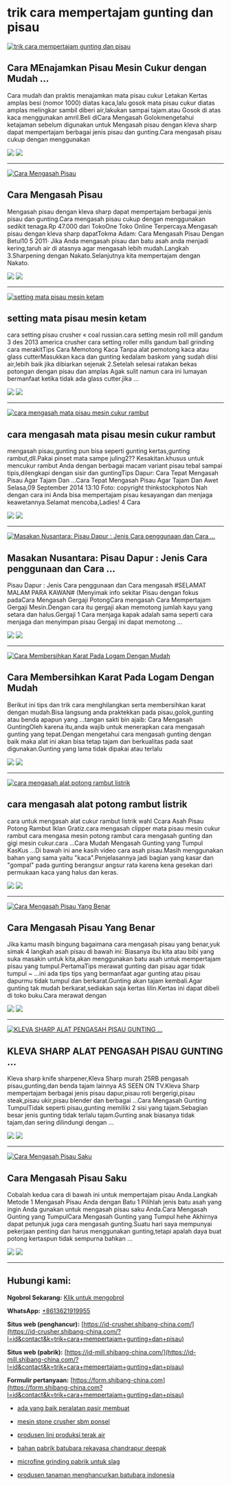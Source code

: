# trik cara mempertajam gunting dan pisau

<a href="https://swt.shibang-china.com/?l=id&img&k=trik+cara+mempertajam+gunting+dan+pisau" target="_blank">![trik cara mempertajam gunting dan pisau](http://static.shibang-china.com/all-800x300/681.jpg)</a>

## Cara MEnajamkan Pisau Mesin Cukur dengan Mudah …
Cara mudah dan praktis menajamkan mata pisau cukur Letakan Kertas amplas besi (nomor 1000) diatas kaca,lalu gosok mata pisau cukur diatas amplas melingkar sambil diberi air,lakukan sampai tajam.atau Gosok di atas kaca menggunakan amril.Beli diCara Mengasah Golokmengetahui ketajaman sebelum digunakan untuk Mengasah pisau dengan kleva sharp dapat mempertajam berbagai jenis pisau dan gunting.Cara mengasah pisau cukup dengan menggunakan


<a href="https://whatsapp.shibangsoft.com/WhatsApp.php" target="_blank" title="WhatsApp">![](http://static.shibang-china.com/icon/whatsapp.png)</a> <a href="https://swt.shibang-china.com/?l=id&icon&k=trik+cara+mempertajam+gunting+dan+pisau" target="_blank">![](http://static.shibang-china.com/icon/chat-id.png)</a>

---

<a href="https://swt.shibang-china.com/?l=id&img&k=trik+cara+mempertajam+gunting+dan+pisau" target="_blank">![Cara Mengasah Pisau](http://static.shibang-china.com/all-800x300/1062.jpg)</a>

## Cara Mengasah Pisau
Mengasah pisau dengan kleva sharp dapat mempertajam berbagai jenis pisau dan gunting.Cara mengasah pisau cukup dengan menggunakan sedikit tenaga.Rp 47.000 dari TokoOne Toko Online Terpercaya.Mengasah pisau dengan kleva sharp dapatTokma Adam: Cara Mengasah Pisau Dengan Betul10 5 2011· Jika Anda mengasah pisau dan batu asah anda menjadi kering,taruh air di atasnya agar mengasah lebih mudah.Langkah 3.Sharpening dengan Nakato.Selanjutnya kita mempertajam dengan Nakato.


<a href="https://whatsapp.shibangsoft.com/WhatsApp.php" target="_blank" title="WhatsApp">![](http://static.shibang-china.com/icon/whatsapp.png)</a> <a href="https://swt.shibang-china.com/?l=id&icon&k=trik+cara+mempertajam+gunting+dan+pisau" target="_blank">![](http://static.shibang-china.com/icon/chat-id.png)</a>

---

<a href="https://swt.shibang-china.com/?l=id&img&k=trik+cara+mempertajam+gunting+dan+pisau" target="_blank">![setting mata pisau mesin ketam](http://static.shibang-china.com/all-800x300/566.jpg)</a>

## setting mata pisau mesin ketam
cara setting pisau crusher « coal russian.cara setting mesin roll mill gandum 3 des 2013 america crusher cara setting roller mills gandum ball grinding cara merakitTips Cara Memotong Kaca Tanpa alat pemotong kaca atau glass cutterMasukkan kaca dan gunting kedalam baskom yang sudah diisi air,lebih baik jika dibiarkan sejenak 2.Setelah selesai ratakan bekas potongan dengan pisau dan amplas Agak sulit namun cara ini lumayan bermanfaat ketika tidak ada glass cutter.jika …


<a href="https://whatsapp.shibangsoft.com/WhatsApp.php" target="_blank" title="WhatsApp">![](http://static.shibang-china.com/icon/whatsapp.png)</a> <a href="https://swt.shibang-china.com/?l=id&icon&k=trik+cara+mempertajam+gunting+dan+pisau" target="_blank">![](http://static.shibang-china.com/icon/chat-id.png)</a>

---

<a href="https://swt.shibang-china.com/?l=id&img&k=trik+cara+mempertajam+gunting+dan+pisau" target="_blank">![cara mengasah mata pisau mesin cukur rambut](http://static.shibang-china.com/all-800x300/499.jpg)</a>

## cara mengasah mata pisau mesin cukur rambut
mengasah pisau,gunting pun bisa seperti gunting kertas,gunting rambut,dll.Pakai pinset mata sampe juling2?? Kesakitan.khusus untuk mencukur rambut Anda dengan berbagai macam variant pisau tebal sampai tipis,dilengkapi dengan sisir dan guntingTips Dapur: Cara Tepat Mengasah Pisau Agar Tajam Dan …Cara Tepat Mengasah Pisau Agar Tajam Dan Awet Selasa,09 September 2014 13:10 Foto: copyright thinkstockphotos Nah dengan cara ini Anda bisa mempertajam pisau kesayangan dan menjaga keawetannya.Selamat mencoba,Ladies! 4 Cara


<a href="https://whatsapp.shibangsoft.com/WhatsApp.php" target="_blank" title="WhatsApp">![](http://static.shibang-china.com/icon/whatsapp.png)</a> <a href="https://swt.shibang-china.com/?l=id&icon&k=trik+cara+mempertajam+gunting+dan+pisau" target="_blank">![](http://static.shibang-china.com/icon/chat-id.png)</a>

---

<a href="https://swt.shibang-china.com/?l=id&img&k=trik+cara+mempertajam+gunting+dan+pisau" target="_blank">![Masakan Nusantara: Pisau Dapur : Jenis Cara penggunaan dan Cara …](http://static.shibang-china.com/all-800x300/1277.jpg)</a>

## Masakan Nusantara: Pisau Dapur : Jenis Cara penggunaan dan Cara …
Pisau Dapur : Jenis Cara penggunaan dan Cara mengasah #SELAMAT MALAM PARA KAWAN# (Menyimak info sekitar Pisau dengan fokus padaCara Mengasah Gergaji PotongCara mengasah Cara Mempertajam Gergaji Mesin.Dengan cara itu gergaji akan memotong jumlah kayu yang setara dan halus.Gergaji 1 Cara menjaga kapak adalah sama seperti cara menjaga dan menyimpan pisau Gergaji ini dapat memotong …


<a href="https://whatsapp.shibangsoft.com/WhatsApp.php" target="_blank" title="WhatsApp">![](http://static.shibang-china.com/icon/whatsapp.png)</a> <a href="https://swt.shibang-china.com/?l=id&icon&k=trik+cara+mempertajam+gunting+dan+pisau" target="_blank">![](http://static.shibang-china.com/icon/chat-id.png)</a>

---

<a href="https://swt.shibang-china.com/?l=id&img&k=trik+cara+mempertajam+gunting+dan+pisau" target="_blank">![Cara Membersihkan Karat Pada Logam Dengan Mudah](http://static.shibang-china.com/all-800x300/442.jpg)</a>

## Cara Membersihkan Karat Pada Logam Dengan Mudah
Berikut ini tips dan trik cara menghilangkan serta membersihkan karat dengan mudah.Bisa langsung anda praktekkan pada pisau,golok,gunting atau benda apapun yang …tangan sakti bin ajaib: Cara Mengasah GuntingOleh karena itu,anda wajib untuk menerapkan cara mengasah gunting yang tepat.Dengan mengetahui cara mengasah gunting dengan baik maka alat ini akan bisa tetap tajam dan berkualitas pada saat digunakan.Gunting yang lama tidak dipakai atau terlalu


<a href="https://whatsapp.shibangsoft.com/WhatsApp.php" target="_blank" title="WhatsApp">![](http://static.shibang-china.com/icon/whatsapp.png)</a> <a href="https://swt.shibang-china.com/?l=id&icon&k=trik+cara+mempertajam+gunting+dan+pisau" target="_blank">![](http://static.shibang-china.com/icon/chat-id.png)</a>

---

<a href="https://swt.shibang-china.com/?l=id&img&k=trik+cara+mempertajam+gunting+dan+pisau" target="_blank">![cara mengasah alat potong rambut listrik](http://static.shibang-china.com/all-800x300/1058.jpg)</a>

## cara mengasah alat potong rambut listrik
cara untuk mengasah alat cukur rambut listrik wahl Ccara Asah Pisau Potong Rambut Iklan Gratiz.cara mengasah clipper mata pisau mesin cukur rambut cara mengasa mesin potong rambut cara mengasah gunting dan gigi mesin cukur.cara …Cara Mudah Mengasah Gunting yang Tumpul KasKus …Di bawah ini ane kasih video cara asah pisau.Masih menggunakan bahan yang sama yaitu "kaca".Penjelasannya jadi bagian yang kasar dan "gompal" pada gunting berangsur angsur rata karena kena gesekan dari permukaan kaca yang halus dan keras.


<a href="https://whatsapp.shibangsoft.com/WhatsApp.php" target="_blank" title="WhatsApp">![](http://static.shibang-china.com/icon/whatsapp.png)</a> <a href="https://swt.shibang-china.com/?l=id&icon&k=trik+cara+mempertajam+gunting+dan+pisau" target="_blank">![](http://static.shibang-china.com/icon/chat-id.png)</a>

---

<a href="https://swt.shibang-china.com/?l=id&img&k=trik+cara+mempertajam+gunting+dan+pisau" target="_blank">![Cara Mengasah Pisau Yang Benar](http://static.shibang-china.com/all-800x300/939.jpg)</a>

## Cara Mengasah Pisau Yang Benar
Jika kamu masih bingung bagaimana cara mengasah pisau yang benar,yuk simak 4 langkah asah pisau di bawah ini: Biasanya ibu kita atau bibi yang suka masakin untuk kita,akan menggunakan batu asah untuk mempertajam pisau yang tumpul.PertamaTips merawat gunting dan pisau agar tidak tumpul ~ …ini ada tips tips yang bermanfaat agar gunting atau pisau dapurmu tidak tumpul dan berkarat.Gunting akan tajam kembali.Agar gunting tak mudah berkarat,sediakan saja kertas lilin.Kertas ini dapat dibeli di toko buku.Cara merawat dengan


<a href="https://whatsapp.shibangsoft.com/WhatsApp.php" target="_blank" title="WhatsApp">![](http://static.shibang-china.com/icon/whatsapp.png)</a> <a href="https://swt.shibang-china.com/?l=id&icon&k=trik+cara+mempertajam+gunting+dan+pisau" target="_blank">![](http://static.shibang-china.com/icon/chat-id.png)</a>

---

<a href="https://swt.shibang-china.com/?l=id&img&k=trik+cara+mempertajam+gunting+dan+pisau" target="_blank">![KLEVA SHARP ALAT PENGASAH PISAU GUNTING …](http://static.shibang-china.com/all-800x300/759.jpg)</a>

## KLEVA SHARP ALAT PENGASAH PISAU GUNTING …
Kleva sharp knife sharpener,Kleva Sharp murah 25RB pengasah pisau,gunting,dan benda tajam lainnya AS SEEN ON TV.Kleva Sharp mempertajam berbagai jenis pisau dapur,pisau roti bergerigi,pisau steak,pisau ukir,pisau blender dan berbagai …Cara Mengasah Gunting TumpulTidak seperti pisau,gunting memiliki 2 sisi yang tajam.Sebagian besar jenis gunting tidak terlalu tajam.Gunting anak biasanya tidak tajam,dan sering dilindungi dengan …


<a href="https://whatsapp.shibangsoft.com/WhatsApp.php" target="_blank" title="WhatsApp">![](http://static.shibang-china.com/icon/whatsapp.png)</a> <a href="https://swt.shibang-china.com/?l=id&icon&k=trik+cara+mempertajam+gunting+dan+pisau" target="_blank">![](http://static.shibang-china.com/icon/chat-id.png)</a>

---

<a href="https://swt.shibang-china.com/?l=id&img&k=trik+cara+mempertajam+gunting+dan+pisau" target="_blank">![Cara Mengasah Pisau Saku](http://static.shibang-china.com/all-800x300/836.jpg)</a>

## Cara Mengasah Pisau Saku
Cobalah kedua cara di bawah ini untuk mempertajam pisau Anda.Langkah Metode 1 Mengasah Pisau Anda dengan Batu 1 Pilihlah jenis batu asah yang ingin Anda gunakan untuk mengasah pisau saku Anda.Cara Mengasah Gunting yang TumpulCara Mengasah Gunting yang Tumpul hehe Akhirnya dapat petunjuk juga cara mengasah gunting.Suatu hari saya mempunyai pekerjaan penting dan harus menggunakan gunting,tetapi apalah daya buat potong kertaspun tidak sempurna bahkan …


<a href="https://whatsapp.shibangsoft.com/WhatsApp.php" target="_blank" title="WhatsApp">![](http://static.shibang-china.com/icon/whatsapp.png)</a> <a href="https://swt.shibang-china.com/?l=id&icon&k=trik+cara+mempertajam+gunting+dan+pisau" target="_blank">![](http://static.shibang-china.com/icon/chat-id.png)</a>

---
## Hubungi kami:

**Ngobrol Sekarang:** [Klik untuk mengobrol](https://swt.shibang-china.com?l=id&contact&k=trik+cara+mempertajam+gunting+dan+pisau)

**WhatsApp:**  [+8613621919955](https://whatsapp.shibangsoft.com/WhatsApp.php)

**Situs web (penghancur):** [https://id-crusher.shibang-china.com/](https://id-crusher.shibang-china.com/?l=id&contact&k=trik+cara+mempertajam+gunting+dan+pisau)

**Situs web (pabrik):** [https://id-mill.shibang-china.com/](https://id-mill.shibang-china.com/?l=id&contact&k=trik+cara+mempertajam+gunting+dan+pisau)

**Formulir pertanyaan:** [https://form.shibang-china.com](https://form.shibang-china.com?l=id&contact&k=trik+cara+mempertajam+gunting+dan+pisau)

* [ada yang baik peralatan pasir membuat](../28/ada%20yang%20baik%20peralatan%20pasir%20membuat.md)

* [mesin stone crusher sbm ponsel](../19/mesin%20stone%20crusher%20sbm%20ponsel.md)

* [produsen lini produksi terak air](../18/produsen%20lini%20produksi%20terak%20air.md)

* [bahan pabrik batubara rekayasa chandrapur deepak](../28/bahan%20pabrik%20batubara%20rekayasa%20chandrapur%20deepak.md)

* [microfine grinding pabrik untuk slag](../27/microfine%20grinding%20pabrik%20untuk%20slag.md)

* [produsen tanaman menghancurkan batubara indonesia](../26/produsen%20tanaman%20menghancurkan%20batubara%20indonesia.md)
